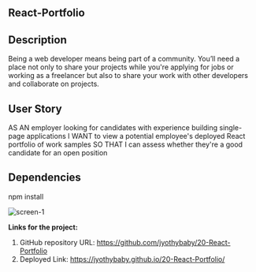 ## React-Portfolio

## Description
Being a web developer means being part of a community. You’ll need a place not only to share your projects while you're applying for jobs or working as a freelancer but also to share your work with other developers and collaborate on projects.

## User Story
AS AN employer looking for candidates with experience building single-page applications
I WANT to view a potential employee's deployed React portfolio of work samples
SO THAT I can assess whether they're a good candidate for an open position


## Dependencies
npm install

![screen-1]()<br>

<b>Links for the project:</b><br>
1. GitHub repository URL: https://github.com/jyothybaby/20-React-Portfolio
2. Deployed Link:   https://jyothybaby.github.io/20-React-Portfolio/